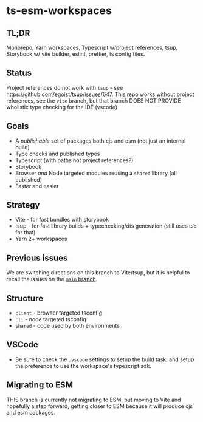 # ts-esm-workspaces

## TL;DR

Monorepo, Yarn workspaces, Typescript w/project references, tsup, Storybook w/ vite builder, eslint, prettier, ts config files.

## Status

Project references do not work with `tsup` - see https://github.com/egoist/tsup/issues/647. This repo works without project references, see the `vite` branch, but that branch DOES NOT PROVIDE wholistic type checking for the IDE (vscode)

## Goals

- A _publishable_ set of packages both cjs and esm (not just an internal build)
- Type checks and published types
- Typescript (with paths not project references?)
- Storybook
- Browser _and_ Node targeted modules reusing a `shared` library (all published)
- Faster and easier

## Strategy

- Vite - for fast bundles with storybook
- tsup - for fast library builds + typechecking/dts generation (still uses tsc for that)
- Yarn 2+ workspaces

## Previous issues

We are switching directions on this branch to Vite/tsup, but it is helpful to recall the issues on the [`main` branch](https://github.com/rosskevin/ts-esm-workspaces).

## Structure

- `client` - browser targeted tsconfig
- `cli` - node targeted tsconfig
- `shared` - code used by both environments

## VSCode

- Be sure to check the `.vscode` settings to setup the build task, and setup the preference to use the workspace's typescript sdk.

## Migrating to ESM

THIS branch is currently not migrating to ESM, but moving to Vite and hopefully a step forward, getting closer to ESM because it will produce cjs and esm packages.
